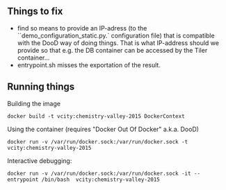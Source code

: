 ## Things to fix
 - find so means to provide an IP-adress (to the ``demo_configuration_static.py.` configuration file)
   that is compatible with the DooD way of doing things. That is what IP-address should we provide
   so that e.g. the DB container can be accessed by the Tiler container...
 - entrypoint.sh misses the exportation of the result.

## Running things
Building the image
```
docker build -t vcity:chemistry-valley-2015 DockerContext
```
Using the container (requires "Docker Out Of Docker" a.k.a. DooD)
```
docker run -v /var/run/docker.sock:/var/run/docker.sock -t vcity:chemistry-valley-2015
```


Interactive debugging:
```
docker run -v /var/run/docker.sock:/var/run/docker.sock -it --entrypoint /bin/bash  vcity:chemistry-valley-2015
```
